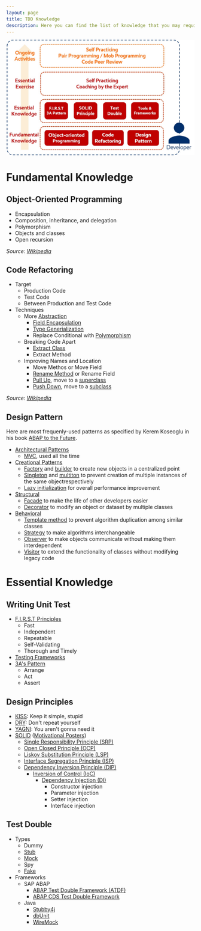 ```yaml
---
layout: page
title: TDD Knowledge
description: Here you can find the list of knowledge that you may require for Test-Driven Development.
---
```


![TDD Knowledge Map](img/tdd_knowledge.jpg)

# Fundamental Knowledge

## Object-Oriented Programming

- Encapsulation
- Composition, inheritance, and delegation
- Polymorphism
- Objects and classes
- Open recursion

_Source: [Wikipedia](https://en.wikipedia.org/wiki/Object-oriented_programming)_

## Code Refactoring

- Target
  - Production Code
  - Test Code
  - Between Production and Test Code
- Techniques
  - More [Abstraction](https://en.m.wikipedia.org/wiki/Abstraction_(software_engineering))
    - [Field Encapsulation](https://en.m.wikipedia.org/wiki/Field_encapsulation)
    - [Type Generialization](https://en.m.wikipedia.org/wiki/Type_generalization)
    - Replace Conditional with [Polymorphism](https://en.m.wikipedia.org/wiki/Polymorphism_(computer_science))
  - Breaking Code Apart
    - [Extract Class](https://en.m.wikipedia.org/wiki/Extract_Class)
    - Extract Method
  - Improving Names and Location
    - Move Methos or Move Field
    - [Rename Method](https://en.m.wikipedia.org/wiki/Rename_Method) or Rename Field
    - [Pull Up](https://en.m.wikipedia.org/wiki/Pull_Up_refactoring), move to a [superclass](https://en.m.wikipedia.org/wiki/Superclass_(computer_science))
    - [Push Down](https://en.m.wikipedia.org/wiki/Push_Down), move to a [subclass](https://en.m.wikipedia.org/wiki/Subclass_(computer_science))

_Source: [Wikipedia](https://en.wikipedia.org/wiki/Code_refactoring)_

## Design Pattern

Here are most frequenly-used patterns as specified by Kerem Koseoglu in his book [ABAP to the Future](https://www.sap-press.com/abap-to-the-future_4161/).

- [Architectural Patterns](https://en.wikipedia.org/wiki/Architectural_pattern)
  - [MVC](https://en.wikipedia.org/wiki/Model%E2%80%93View%E2%80%93Controller), used all the time
- [Creational Patterns](https://en.wikipedia.org/wiki/Creational_pattern)
  - [Factory](https://en.wikipedia.org/wiki/Factory_method_pattern) and [builder](https://en.wikipedia.org/wiki/Builder_pattern) to create new objects in a centralized point
  - [Singleton](https://en.wikipedia.org/wiki/Singleton_pattern) and [multiton](https://en.wikipedia.org/wiki/Multiton_pattern) to prevent creation of multiple instances of the same objectrespectively
  - [Lazy initialization](https://en.wikipedia.org/wiki/Lazy_initialization) for overall performance improvement
- [Structural](https://en.wikipedia.org/wiki/Structural_pattern)
  - [Facade](https://en.wikipedia.org/wiki/Facade_pattern) to make the life of other developers easier
  - [Decorator](https://en.wikipedia.org/wiki/Decorator_pattern) to modify an object or dataset by multiple classes
- [Behavioral](https://en.wikipedia.org/wiki/Behavioral_pattern)
  - [Template method](https://en.wikipedia.org/wiki/Template_method_pattern) to prevent algorithm duplication among similar classes
  - [Strategy](https://en.wikipedia.org/wiki/Strategy_pattern) to make algorithms interchangeable
  - [Observer](https://en.wikipedia.org/wiki/Observer_pattern) to make objects communicate without making them interdependent
  - [Visitor](https://en.wikipedia.org/wiki/Visitor_pattern) to extend the functionality of classes without modifying legacy code

# Essential Knowledge

## Writing Unit Test

- [F.I.R.S.T Principles](https://en.m.wikipedia.org/wiki/Concurrency_pattern)
  - Fast
  - Independent
  - Repeatable
  - Self-Validating
  - Thorough and Timely
- [Testing Frameworks](https://en.wikipedia.org/wiki/List_of_unit_testing_frameworks)
- [3A's Pattern](http://xp123.com/articles/3a-arrange-act-assert/)
  - Arrange
  - Act
  - Assert
  
## Design Principles

- [KISS](https://en.m.wikipedia.org/wiki/KISS_principle): Keep it simple, stupid
- [DRY](https://en.m.wikipedia.org/wiki/Don't_repeat_yourself): Don't repeat yourself
- [YAGNI](https://en.wikipedia.org/wiki/You_aren't_gonna_need_it): You aren't gonna need it
- [SOLID](https://en.wikipedia.org/wiki/SOLID_(object-oriented_design)) ([Motivational Posters](https://blogs.msdn.microsoft.com/cdndevs/2009/07/15/the-solid-principles-explained-with-motivational-posters/))
  - [Single Responsibility Principle (SRP)](https://en.m.wikipedia.org/wiki/Single_responsibility_principle)
  - [Open Closed Principle (OCP)](https://en.m.wikipedia.org/wiki/Open/closed_principle)
  - [Liskov Substitution Principle (LSP)](https://en.m.wikipedia.org/wiki/Liskov_substitution_principle)
  - [Interface Segregation Principle (ISP)](https://en.m.wikipedia.org/wiki/Interface_segregation_principle)
  - [Dependency Inversion Principle (DIP)](https://en.m.wikipedia.org/wiki/Dependency_inversion_principle)
    - [Inversion of Control (IoC)](https://en.wikipedia.org/wiki/Inversion_of_control)
      - [Dependency Injection (DI)](https://en.m.wikipedia.org/wiki/Dependency_injection)
        - Constructor injection
        - Parameter injection
        - Setter injection
        - Interface injection
  
## Test Double

- Types
  - Dummy
  - [Stub](https://en.m.wikipedia.org/wiki/Test_stubs)
  - [Mock](https://en.m.wikipedia.org/wiki/Mock_object)
  - Spy
  - [Fake](https://en.m.wikipedia.org/wiki/Fake_object)
- Frameworks
  - SAP ABAP
    - [ABAP Test Double Framework (ATDF)](https://blogs.sap.com/?p=361154)
    - [ABAP CDS Test Double Framework](https://blogs.sap.com/2016/10/19/introduction-cds-test-double-framework-write-unit-tests-abap-cds-entities/)
  - Java
    - [Stubby4j](https://github.com/azagniotov/stubby4j)
    - [dbUnit](http://dbunit.sourceforge.net/)
    - [WireMock](http://wiremock.org/)
